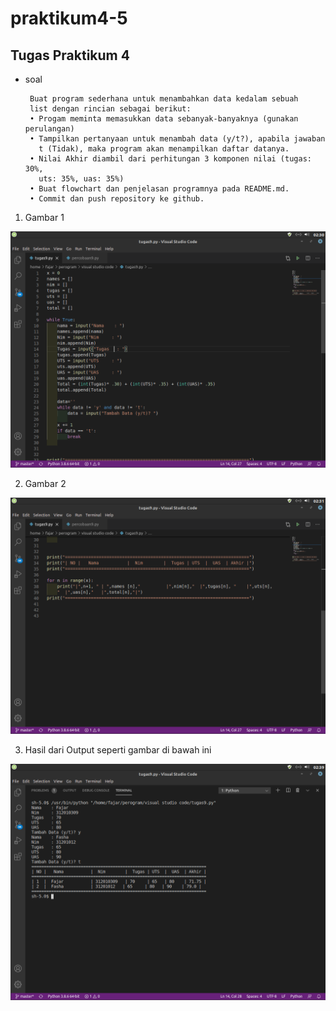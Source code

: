 # praktikum4-5

## Tugas Praktikum 4
 * soal 


        Buat program sederhana untuk menambahkan data kedalam sebuah
        list dengan rincian sebagai berikut:
        • Progam meminta memasukkan data sebanyak-banyaknya (gunakan perulangan)
        • Tampilkan pertanyaan untuk menambah data (y/t?), apabila jawaban
          t (Tidak), maka program akan menampilkan daftar datanya.
        • Nilai Akhir diambil dari perhitungan 3 komponen nilai (tugas: 30%,
          uts: 35%, uas: 35%)
        • Buat flowchart dan penjelasan programnya pada README.md.
        • Commit dan push repository ke github.



1. Gambar 1

![1.png](/gamabar/1.png)

2. Gambar 2

![2.png](/gamabar/2.png)


3. Hasil dari Output seperti gambar di bawah ini

![3.png](/gamabar/3.png) 

